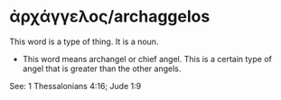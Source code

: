 # ἀρχάγγελος/archaggelos 
This word is a type of thing. It is a noun. 

* This word means archangel or chief angel. This is a certain type of angel that is greater than the other angels. 

See: 1 Thessalonians 4:16; Jude 1:9
